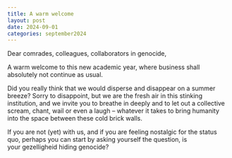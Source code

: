 ```yaml
---
title: A warm welcome
layout: post
date: 2024-09-01
categories: september2024
---
```

Dear comrades, colleagues, collaborators in genocide, 

A warm welcome to this new academic year, where business shall absolutely not continue as usual. 

Did you really think that we would disperse and disappear on a summer breeze? Sorry to disappoint, but we are the fresh air in this stinking institution, and we invite you to breathe in deeply and to let out a collective scream, chant, wail or even a laugh – whatever it takes to bring humanity into the space between these cold brick walls. 

If you are not (yet) with us, and if you are feeling nostalgic for the status quo, perhaps you can start by asking yourself the question, is your gezelligheid hiding genocide?